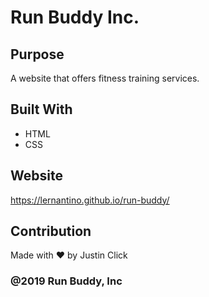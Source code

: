 # Run Buddy Inc.

## Purpose
A website that offers fitness training services.

## Built With
* HTML 
* CSS

## Website
https://lernantino.github.io/run-buddy/

## Contribution
Made with ❤️ by Justin Click

### @2019 Run Buddy, Inc
